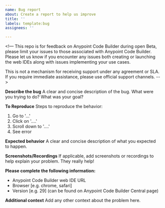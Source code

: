 ```yaml
---
name: Bug report
about: Create a report to help us improve
title: ''
labels: template:bug
assignees: ''

---
```


<!— This repo is for feedback on Anypoint Code Builder during open Beta, please limit your issues to those associated with Anypoint Code Builder. Please let us know if you encounter any issues both creating or launching the web IDEs along with issues implementing your use cases.

This is not a mechanism for receiving support under any agreement or SLA. If you require immediate assistance, please use official support channels. -->

**Describe the bug**
A clear and concise description of the bug. What were you trying to do? What was your goal?

**To Reproduce**
Steps to reproduce the behavior:

1. Go to '...'
2. Click on '....'
3. Scroll down to '....'
4. See error

**Expected behavior**
A clear and concise description of what you expected to happen.

**Screenshots/Recordings**
If applicable, add screenshots or recordings to help explain your problem.  They really help!

**Please complete the following information:**

* Anypoint Code Builder web IDE URL
* Browser [e.g. chrome, safari]
* Version [e.g. 29] (can be found on Anypoint Code Builder Central page)


**Additional context**
Add any other context about the problem here.
